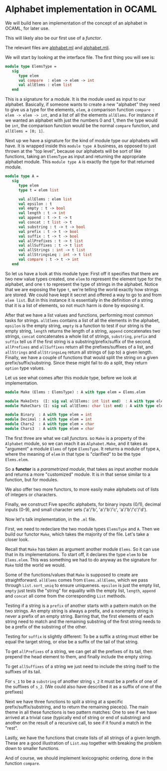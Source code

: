 # Alphabet implementation in OCAML

We will build here an implementation of the concept of an alphabet in OCAML, for later use.

This will likely also be our first use of a *functor*.

The relevant files are [alphabet.ml](ocaml/alphabet.ml) and [alphabet.mli](ocaml/alphabet.mli).

We will start by looking at the interface file. The first thing you will see is:

```ocaml
module type ElemsType =
   sig
      type elem
      val compare  : elem -> elem -> int
      val allElems : elem list
   end
```

This is a signature for a module. It is the module used as input to our alphabet. Basically, if someone wants to create a new "alphabet" they need to give us a type for the elements, `elem`, a comparison function `compare : elem -> elem -> int`, and a list of all the elements `allElems`. For instance if we wanted an alphabet with just the numbers $0$ and $1$, then the type would be `int`, the comparison function would be the normal `compare` function, and `allElems = [0; 1]`.

Next up we have a signature for the kind of module type our alphabets will have. It is wrapped inside this `module type A` business, as opposed to just thrown at the "top level", because our alphabets will be sort of like functions, taking an `ElemsType` as input and returning the appropriate alphabet module. This `module type A` is exactly the type for that returned module.

```ocaml
module type A =
   sig
      type elem
      type t = elem list

      val allElems : elem list
      val epsilon : t
      val empty : t -> bool
      val length : t -> int
      val append : t -> t -> t
      val concat : t list -> t
      val substring : t -> t -> bool
      val prefix : t -> t -> bool
      val suffix : t -> t -> bool
      val allPrefixes : t -> t list
      val allSuffixes : t -> t list
      val allStrings : int -> t list
      val allStringsLeq : int -> t list
      val compare : t -> t -> int
   end
```

So let us have a look at this module type: First off it specifies that there are two new value types created, one `elem` to represent the element type for the alphabet, and one `t` to represent the type of strings in the alphabet. Notice that we are exposing the type `t`, we're telling the world exactly how strings are stored. We could have kept it secret and offered a way to go to and from `elem list`. But in this instance it is essentially in the definition of a string that it is a list of elements, so not much harm is done by exposing it.

After that we have a list values and functions, performing most common tasks for strings. `allElems` contains a list of all the elements in the alphabet, `epsilon` is the empty string, `empty` is a function to test if our string is the empty string, `length` returns the length of a string, `append` concatenates two strings, `concat` concatenates a whole list of strings, `substring`, `prefix` and `suffix` tell us if the first string is a substring/prefix/suffix of the second, `allPrefixes` and `allSuffixes` return all the prefixes/suffixes of a list, and `allStrings` and `allStringsLeq` return all strings of (up to) a given length. Finally, we have a couple of functions that would split the string on a given prefix/suffix/substring. Since these might fail to do a split, they return `option` type values.

Let us see what comes after this module type, before we look at implementation.

```ocaml
module Make (Elems : ElemsType) : A with type elem = Elems.elem

module MakeInts  (I: sig val allElems: int list end)  : A with type elem = int
module MakeChars (I: sig val allElems: char list end) : A with type elem = char

module Binary  : A with type elem = int
module Decimal : A with type elem = int
module Chars2  : A with type elem = char
module Chars3  : A with type elem = char
```

The first three are what we call *functors*. so `Make` is a property of the `Alphabet` module, so we can reach it as `Alphabet.Make`, and it takes as "argument" a module `Elems` of type `ElemsType`. It returns a module of type `A`, where the meaning of `elem` in that type is "clarified" to be the type `Elems.elem`.

So a **functor** is a *parametrized module*, that takes as input another module and returns a more "customized" module. It is in that sense similar to a function, but for modules.

We also offer two more functors, to more easily make alphabets out of lists of integers or characters.

Finally, we construct Five specific alphabets, for binary inputs (0/1), decimal inputs (0-9), and small character sets ('a'/'b', 'a'/'b'/'c', 'a'/'b'/'c'/'d').

Now let's talk implementation, in the `.ml` file.

First, we need to redeclare the two module types `ElemsType` and `A`. Then we build our functor `Make`, which takes the majority of the file. Let's take a closer look.

Recall that `Make` has taken as argument another module `Elems`. So it can use that in its implementations. To start off, it declares the type `elem` to be `Elems.elem`. This was something we had to do anyway as the signature for `Make` told the world we would.

Some of the functions/values that `Make` is supposed to create are straightforward. `allElems` comes from `Elems.allElems`, which we pass through `List.sort_uniq` to ensure uniqueness. `epsilon` is just the empty list, `empty` just tests the "string" for equality with the empty list, `length`, `append` and `concat` all come from the corresponding `List` methods.

Testing if a string is a `prefix` of another starts with a pattern match on the two strings. An empty string is always a prefix, and a nonempty string is never a prefix of an empty string. Barring that, the first elements of each string need to match and the remaining substring of the first string needs to be a prefix of the substring of the other.

Testing for `suffix` is slightly different: To be a suffix a string must either be equal the target string, or else be a suffix of the tail of that string.

To get `allPrefixes` of a string, we can get all the prefixes of its tail, then prepend the head element to them, and finally include the empty string.

To get `allSuffixes` of a string we just need to include the string itself to the suffixes of its tail.

For `s_1` to be a `substring` of another string `s_2` it must be a prefix of one of the suffixes of `s_2`. (We could also have described it as a suffix of one of the prefixes)

Next we have three functions to split a string at a specific prefix/suffix/substring, and to return the remaining piece(s). The main theme in all these functions is two pattern matches: One to see if we have arrived at a trivial case (typically end of string or end of substring) and another on the result of a recursive call, to see if it found a match in the "rest".

Lastly, we have the functions that create lists of all strings of a given length. These are a good illustration of `List.map` together with breaking the problem down to smaller functions.

And of course, we should implement lexicographic ordering, done in the function `compare`.
